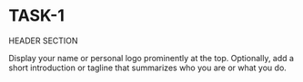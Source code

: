 # TASK-1
HEADER SECTION

Display your name or personal logo prominently at the top.
Optionally, add a short introduction or tagline that summarizes who you are or what you do.
